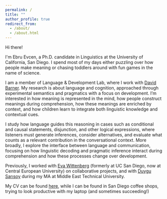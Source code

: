 ```yaml
---
permalink: /
title: ""
author_profile: true
redirect_from: 
  - /about/
  - /about.html
---
```


Hi there!

I'm Ebru Evcen, a Ph.D. candidate in Linguistics at the University of California, San Diego. I spend most of my days either puzzling over how people make meaning or chasing toddlers around with fun games in the name of science.

I am a member of Language & Development Lab, where I work with [David Barner](https://ladlab.ucsd.edu). My research is about language and cognition, approached through experimental semantics and pragmatics with a focus on development. I’m interested in how meaning is represented in the mind, how people construct meanings during comprehension, how these meanings are enriched by context, and how children learn to integrate both linguistic knowledge and contextual cues.

I study how language guides this reasoning in cases such as conditional and causal statements, disjunction, and other logical expressions, where listeners must generate inferences, consider alternatives, and evaluate what counts as a relevant contribution in the conversational context. More broadly, I explore the interface between language and communication, focusing on how linguistic decoding and pragmatic inference interact during comprehension and how these processes change over development.

Previously, I worked with [Eva Wittenberg](https://lcl.ceu.edu) (formerly at UC San Diego, now at Central European University) on collaborative projects, and with [Duygu Sarısoy](https://langcog.metu.edu.tr) during my MA at Middle East Technical University.

My CV can be found <a href="https://ebruevcen.github.io/files/EbruEvcen_CV.pdf" target="_blank">here</a>, while I can be found in San Diego coffee shops, trying to look productive with my laptop (and sometimes succeeding!)

